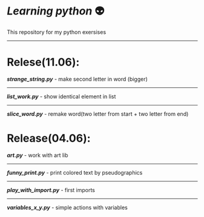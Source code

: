 ***Learning python*** :alien:
============
This repository for my python exersises
***
Relese(11.06):
===
***strange_string.py*** - make second letter in word (bigger)
***
***list_work.py*** -  show identical element in list
***
***slice_word.py*** - remake word(two letter from start + two letter from end)

Release(04.06):
===
***art.py*** - work with art lib
***

***funny_print.py*** - print colored text by pseudographics 
***

***play_with_import.py*** - first imports
***

***variables_x_y.py*** - simple actions with variables